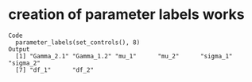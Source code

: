 # creation of parameter labels works

    Code
      parameter_labels(set_controls(), 8)
    Output
      [1] "Gamma_2.1" "Gamma_1.2" "mu_1"      "mu_2"      "sigma_1"   "sigma_2"  
      [7] "df_1"      "df_2"     

